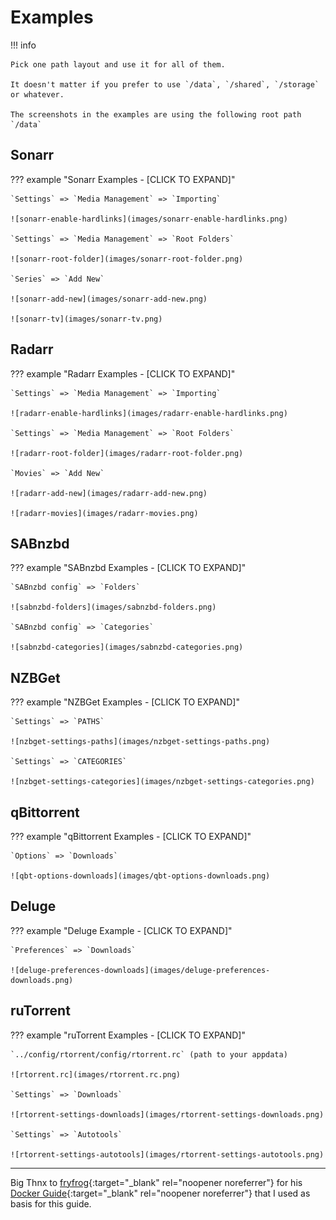# Examples

!!! info

    Pick one path layout and use it for all of them.

    It doesn't matter if you prefer to use `/data`, `/shared`, `/storage` or whatever.

    The screenshots in the examples are using the following root path `/data`

## Sonarr

??? example "Sonarr Examples - [CLICK TO EXPAND]"

    `Settings` => `Media Management` => `Importing`

    ![sonarr-enable-hardlinks](images/sonarr-enable-hardlinks.png)

    `Settings` => `Media Management` => `Root Folders`

    ![sonarr-root-folder](images/sonarr-root-folder.png)

    `Series` => `Add New`

    ![sonarr-add-new](images/sonarr-add-new.png)

    ![sonarr-tv](images/sonarr-tv.png)

## Radarr

??? example "Radarr Examples - [CLICK TO EXPAND]"

    `Settings` => `Media Management` => `Importing`

    ![radarr-enable-hardlinks](images/radarr-enable-hardlinks.png)

    `Settings` => `Media Management` => `Root Folders`

    ![radarr-root-folder](images/radarr-root-folder.png)

    `Movies` => `Add New`

    ![radarr-add-new](images/radarr-add-new.png)

    ![radarr-movies](images/radarr-movies.png)

## SABnzbd

??? example "SABnzbd Examples - [CLICK TO EXPAND]"

    `SABnzbd config` => `Folders`

    ![sabnzbd-folders](images/sabnzbd-folders.png)

    `SABnzbd config` => `Categories`

    ![sabnzbd-categories](images/sabnzbd-categories.png)

## NZBGet

??? example "NZBGet Examples - [CLICK TO EXPAND]"

    `Settings` => `PATHS`

    ![nzbget-settings-paths](images/nzbget-settings-paths.png)

    `Settings` => `CATEGORIES`

    ![nzbget-settings-categories](images/nzbget-settings-categories.png)

## qBittorrent

??? example "qBittorrent Examples - [CLICK TO EXPAND]"

    `Options` => `Downloads`

    ![qbt-options-downloads](images/qbt-options-downloads.png)

## Deluge

??? example "Deluge Example - [CLICK TO EXPAND]"

    `Preferences` => `Downloads`

    ![deluge-preferences-downloads](images/deluge-preferences-downloads.png)

## ruTorrent

??? example "ruTorrent Examples - [CLICK TO EXPAND]"

    `../config/rtorrent/config/rtorrent.rc` (path to your appdata)

    ![rtorrent.rc](images/rtorrent.rc.png)

    `Settings` => `Downloads`

    ![rtorrent-settings-downloads](images/rtorrent-settings-downloads.png)

    `Settings` => `Autotools`

    ![rtorrent-settings-autotools](images/rtorrent-settings-autotools.png)

------

Big Thnx to [fryfrog](https://github.com/fryfrog){:target="_blank" rel="noopener noreferrer"} for his [Docker Guide](https://wiki.servarr.com/Docker_Guide){:target="_blank" rel="noopener noreferrer"} that I used as basis for this guide.
